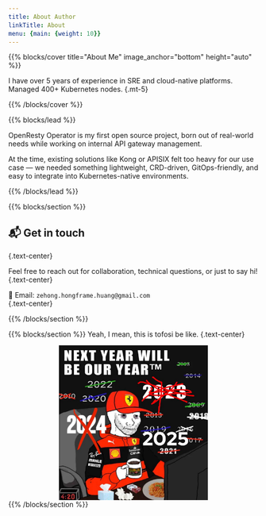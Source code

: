 ```yaml
---
title: About Author
linkTitle: About
menu: {main: {weight: 10}}
---
```


{{% blocks/cover title="About Me" image_anchor="bottom" height="auto" %}}

I have over 5 years of experience in SRE and cloud-native platforms. Managed 400+ Kubernetes nodes.
{.mt-5}

{{% /blocks/cover %}}

{{% blocks/lead %}}

OpenResty Operator is my first open source project, born out of real-world needs while working on internal API gateway management.

At the time, existing solutions like Kong or APISIX felt too heavy for our use case — we needed something lightweight, CRD-driven, GitOps-friendly, and easy to integrate into Kubernetes-native environments.

{{% /blocks/lead %}}

{{% blocks/section %}}

## 📬 Get in touch 
{.text-center}

Feel free to reach out for collaboration, technical questions, or just to say hi!
{.text-center}

📧 Email: `zehong.hongframe.huang@gmail.com`  
{.text-center}

{{% /blocks/section %}}

{{% blocks/section %}}
Yeah, I mean, this is tofosi be like.
{.text-center}

<img src="meme.webp" alt="meme" style="max-width:300px; display:block; margin:auto;" />
{{% /blocks/section %}}